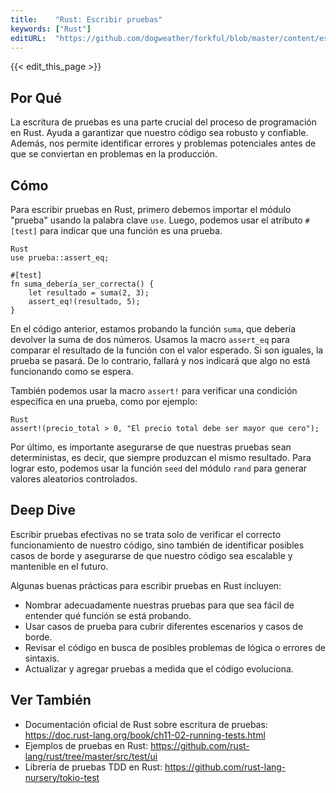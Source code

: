 ```yaml
---
title:    "Rust: Escribir pruebas"
keywords: ["Rust"]
editURL:  "https://github.com/dogweather/forkful/blob/master/content/es/rust/writing-tests.md"
---
```


{{< edit_this_page >}}

## Por Qué

La escritura de pruebas es una parte crucial del proceso de programación en Rust. Ayuda a garantizar que nuestro código sea robusto y confiable. Además, nos permite identificar errores y problemas potenciales antes de que se conviertan en problemas en la producción.

## Cómo

Para escribir pruebas en Rust, primero debemos importar el módulo "prueba" usando la palabra clave `use`. Luego, podemos usar el atributo `#[test]` para indicar que una función es una prueba.

```
Rust
use prueba::assert_eq;
 
#[test]
fn suma_debería_ser_correcta() {
    let resultado = suma(2, 3);
    assert_eq!(resultado, 5);
}
```

En el código anterior, estamos probando la función `suma`, que debería devolver la suma de dos números. Usamos la macro `assert_eq` para comparar el resultado de la función con el valor esperado. Si son iguales, la prueba se pasará. De lo contrario, fallará y nos indicará que algo no está funcionando como se espera.

También podemos usar la macro `assert!` para verificar una condición específica en una prueba, como por ejemplo:

```
Rust
assert!(precio_total > 0, "El precio total debe ser mayor que cero");
```

Por último, es importante asegurarse de que nuestras pruebas sean deterministas, es decir, que siempre produzcan el mismo resultado. Para lograr esto, podemos usar la función `seed` del módulo `rand` para generar valores aleatorios controlados.

## Deep Dive

Escribir pruebas efectivas no se trata solo de verificar el correcto funcionamiento de nuestro código, sino también de identificar posibles casos de borde y asegurarse de que nuestro código sea escalable y mantenible en el futuro.

Algunas buenas prácticas para escribir pruebas en Rust incluyen:

- Nombrar adecuadamente nuestras pruebas para que sea fácil de entender qué función se está probando.
- Usar casos de prueba para cubrir diferentes escenarios y casos de borde.
- Revisar el código en busca de posibles problemas de lógica o errores de sintaxis.
- Actualizar y agregar pruebas a medida que el código evoluciona.

## Ver También

- Documentación oficial de Rust sobre escritura de pruebas: https://doc.rust-lang.org/book/ch11-02-running-tests.html
- Ejemplos de pruebas en Rust: https://github.com/rust-lang/rust/tree/master/src/test/ui
- Librería de pruebas TDD en Rust: https://github.com/rust-lang-nursery/tokio-test